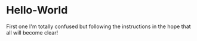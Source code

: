 # Hello-World
First one
I'm totally confused but following the instructions in the hope that all will become clear!
